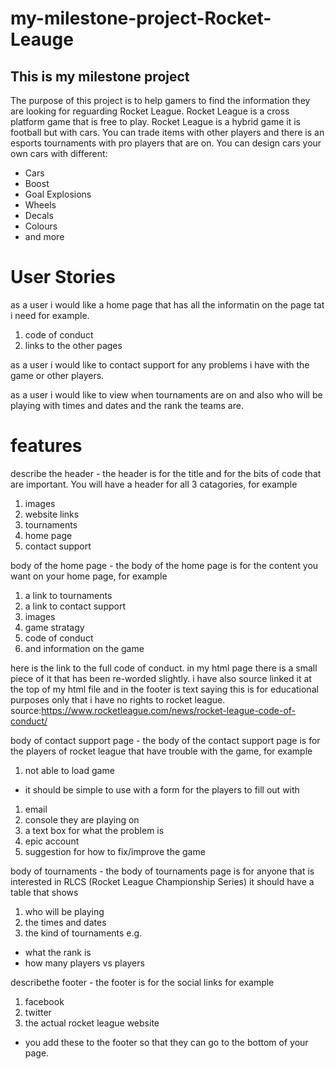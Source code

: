 # my-milestone-project-Rocket-Leauge
## This is my milestone project
The purpose of this project is to help gamers to find the information they are looking for reguarding Rocket League. 
Rocket League is a cross platform game that is free to play. 
Rocket League is a hybrid game it is football but with cars.
You can trade items with other players and there is an esports tournaments with pro players that are on.
You can design cars your own cars with different:
- Cars
- Boost
- Goal Explosions 
- Wheels 
- Decals
- Colours 
- and more

# User Stories
as a user i would like a home page that has all the informatin on the page tat i need for example.
1. code of conduct
1. links to the other pages

as a user i would like to contact support for any problems i have with the game or other players.

as a user i would like to view when tournaments are on and also who will be playing with times and dates and the rank the teams are.

# features
describe the header - the header is for the title and for the bits of code that are important. You will have a header for all 3 catagories,
for example
1. images
1. website links
1. tournaments
1. home page
1. contact support

body of the home page - the body of the home page is for the content you want on your home page, for example 
1. a link to tournaments
1. a link to contact support 
1. images 
1. game stratagy 
1. code of conduct
1. and information on the game

here is the link to the full code of conduct. in my html page there is a small piece of it that has been re-worded slightly.
i have also source linked it at the top of my html file and in the footer is text saying this is for educational purposes only that i 
have no rights to rocket league.
source:https://www.rocketleague.com/news/rocket-league-code-of-conduct/

body of contact support page - the body of the contact support page is for the players of rocket league that have trouble with the game, for example
1. not able to load game
- it should be simple to use with a form for the players to fill out with 
1. email
1. console they are playing on
1. a text box for what the problem is
1. epic account 
1. suggestion for how to fix/improve the game

body of tournaments - the body of tournaments page is for anyone that is interested in RLCS (Rocket League Championship Series) 
it should have a table that shows 
1. who will be playing
1. the times and dates 
1. the kind of tournaments e.g. 
- what the rank is
- how many players vs players

describethe footer - the footer is for the social links for example
1. facebook
1. twitter
1. the actual rocket league website
- you add these to the footer so that they can go to the bottom of your page.





